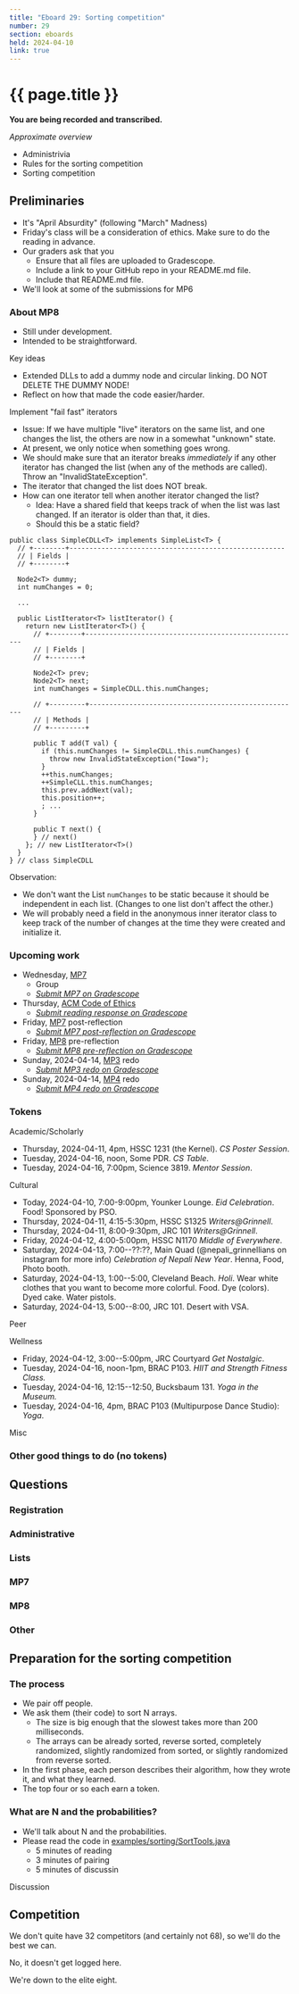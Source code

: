 ```yaml
---
title: "Eboard 29: Sorting competition"
number: 29
section: eboards
held: 2024-04-10
link: true
---
```

# {{ page.title }}

**You are being recorded and transcribed.**

_Approximate overview_

* Administrivia 
* Rules for the sorting competition
* Sorting competition

Preliminaries
-------------

* It's "April Absurdity" (following "March" Madness)
* Friday's class will be a consideration of ethics.  Make sure to do the
  reading in advance.
* Our graders ask that you
    * Ensure that all files are uploaded to Gradescope.
    * Include a link to your GitHub repo in your README.md file.
    * Include that README.md file.
* We'll look at some of the submissions for MP6

### About MP8

* Still under development.
* Intended to be straightforward.

Key ideas

* Extended DLLs to add a dummy node and circular linking. DO NOT DELETE
  THE DUMMY NODE!
* Reflect on how that made the code easier/harder.

Implement "fail fast" iterators

* Issue: If we have multiple "live" iterators on the same list, and one
  changes the list, the others are now in a somewhat "unknown" state.
* At present, we only notice when something goes wrong.
* We should make sure that an iterator breaks _immediately_ if any other
  iterator has changed the list (when any of the methods are called). 
  Throw an "InvalidStateException".
* The iterator that changed the list does NOT break.
* How can one iterator tell when another iterator changed the list?
    * Idea: Have a shared field that keeps track of when the list was
      last changed. If an iterator is older than that, it dies.
    * Should this be a static field?

```
public class SimpleCDLL<T> implements SimpleList<T> {
  // +--------+------------------------------------------------------
  // | Fields |
  // +--------+

  Node2<T> dummy;
  int numChanges = 0;

  ...

  public ListIterator<T> listIterator() {
    return new ListIterator<T>() {
      // +--------+------------------------------------------------------
      // | Fields |
      // +--------+

      Node2<T> prev;
      Node2<T> next;
      int numChanges = SimpleCDLL.this.numChanges;

      // +---------+-----------------------------------------------------
      // | Methods |
      // +---------+

      public T add(T val) {
        if (this.numChanges != SimpleCDLL.this.numChanges) {
          throw new InvalidStateException("Iowa");
        }
        ++this.numChanges;
        ++SimpleCLL.this.numChanges;
        this.prev.addNext(val);
        this.position++;
        ; ...
      } 

      public T next() {
      } // next()
    }; // new ListIterator<T>()
  }
} // class SimpleCDLL
```

Observation:

* We don't want the List `numChanges` to be static because it should
  be independent in each list. (Changes to one list don't affect the
  other.)
* We will probably need a field in the anonymous inner iterator class
  to keep track of the number of changes at the time they were created
  and initialize it.

### Upcoming work

* Wednesday, [MP7](../mps/mp07)
    * Group
    * [_Submit MP7 on Gradescope_](https://www.gradescope.com/courses/690101/assignments/4324621)
* Thursday, [ACM Code of Ethics](https://www.acm.org/code-of-ethics)
    * [_Submit reading response on Gradescope_](https://www.gradescope.com/courses/690101/assignments/4340822)
* Friday, [MP7](../mps/mp07) post-reflection
    * [_Submit MP7 post-reflection on Gradescope_](https://www.gradescope.com/courses/690101/assignments/4340795)
* Friday, [MP8](../mps/mp08) pre-reflection
    * [_Submit MP8 pre-reflection on Gradescope_](https://www.gradescope.com/courses/690101/assignments/4340797)
* Sunday, 2024-04-14, [MP3](../mps/mp03) redo
    * [_Submit MP3 redo on Gradescope_](https://www.gradescope.com/courses/690101/assignments/4324626)
* Sunday, 2024-04-14, [MP4](../mps/mp04) redo
    * [_Submit MP4 redo on Gradescope_](https://www.gradescope.com/courses/690101/assignments/4324630)

### Tokens

Academic/Scholarly

* Thursday, 2024-04-11, 4pm, HSSC 1231 (the Kernel).
  _CS Poster Session_.
* Tuesday, 2024-04-16, noon, Some PDR.
  _CS Table_.
* Tuesday, 2024-04-16, 7:00pm, Science 3819.
  _Mentor Session_.

Cultural

* Today, 2024-04-10, 7:00-9:00pm, Younker Lounge.
  _Eid Celebration_. Food! Sponsored by PSO.
* Thursday, 2024-04-11, 4:15-5:30pm, HSSC S1325
  _Writers@Grinnell_.
* Thursday, 2024-04-11, 8:00-9:30pm, JRC 101
  _Writers@Grinnell_.
* Friday, 2024-04-12, 4:00-5:00pm, HSSC N1170
  _Middle of Everywhere_.
* Saturday, 2024-04-13, 7:00--??:??, Main Quad  (@nepali_grinnellians on instagram for more info)
  _Celebration of Nepali New Year_. Henna, Food, Photo booth.
* Saturday, 2024-04-13, 1:00--5:00, Cleveland Beach.
  _Holi_. Wear white clothes that you want to become more colorful.
  Food. Dye (colors). Dyed cake. Water pistols.
* Saturday, 2024-04-13, 5:00--8:00, JRC 101.
  Desert with VSA.

Peer

Wellness

* Friday, 2024-04-12, 3:00--5:00pm, JRC Courtyard
  _Get Nostalgic_.
* Tuesday, 2024-04-16, noon-1pm, BRAC P103.
  _HIIT and Strength Fitness Class._
* Tuesday, 2024-04-16, 12:15--12:50, Bucksbaum 131.
  _Yoga in the Museum._
* Tuesday, 2024-04-16, 4pm, BRAC P103 (Multipurpose Dance Studio):
  _Yoga_.

Misc

### Other good things to do (no tokens)

Questions
---------

### Registration

### Administrative

### Lists

### MP7

### MP8

### Other

Preparation for the sorting competition
---------------------------------------

### The process

* We pair off people.
* We ask them (their code) to sort N arrays.
    * The size is big enough that the slowest takes more than 200 milliseconds.
    * The arrays can be already sorted, reverse sorted, completely
      randomized, slightly randomized from sorted, or slightly
      randomized from reverse sorted.
* In the first phase, each person describes their algorithm, how
  they wrote it, and what they learned.
* The top four or so each earn a token.

### What are N and the probabilities?

* We'll talk about N and the probabilities.
* Please read the code in [examples/sorting/SortTools.java](../examples/sorting/SortTools.java)
    * 5 minutes of reading
    * 3 minutes of pairing
    * 5 minutes of discussin

Discussion


Competition
-----------

We don't quite have 32 competitors (and certainly not 68), so we'll
do the best we can.

No, it doesn't get logged here.

We're down to the elite eight.
